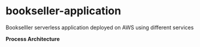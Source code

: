 # bookseller-application
Bookselller serverless application deployed on AWS using different services

**Process Architecture**
